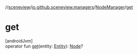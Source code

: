 //[sceneview](../../../index.md)/[io.github.sceneview.managers](../index.md)/[NodeManager](index.md)/[get](get.md)

# get

[androidJvm]\
operator fun [get](get.md)(entity: [Entity](../../io.github.sceneview/index.md#1934583341%2FClasslikes%2F-1571379623)): [Node](../../io.github.sceneview.nodes/-node/index.md)?
